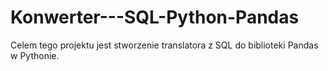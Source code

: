 # Konwerter---SQL-Python-Pandas
Celem tego projektu jest stworzenie translatora z SQL do biblioteki Pandas w Pythonie.

